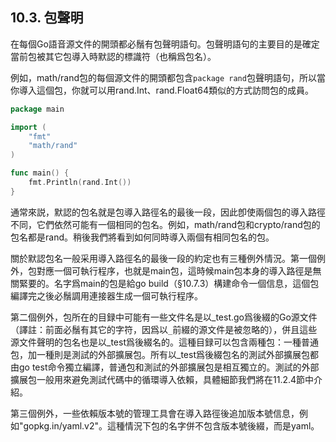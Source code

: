 ## 10.3. 包聲明

在每個Go語音源文件的開頭都必鬚有包聲明語句。包聲明語句的主要目的是確定當前包被其它包導入時默認的標識符（也稱爲包名）。

例如，math/rand包的每個源文件的開頭都包含`package rand`包聲明語句，所以當你導入這個包，你就可以用rand.Int、rand.Float64類似的方式訪問包的成員。

```Go
package main

import (
	"fmt"
	"math/rand"
)

func main() {
	fmt.Println(rand.Int())
}
```

通常來説，默認的包名就是包導入路徑名的最後一段，因此卽使兩個包的導入路徑不同，它們依然可能有一個相同的包名。例如，math/rand包和crypto/rand包的包名都是rand。稍後我們將看到如何同時導入兩個有相同包名的包。

關於默認包名一般采用導入路徑名的最後一段的約定也有三種例外情況。第一個例外，包對應一個可執行程序，也就是main包，這時候main包本身的導入路徑是無關緊要的。名字爲main的包是給go build（§10.7.3）構建命令一個信息，這個包編譯完之後必鬚調用連接器生成一個可執行程序。

第二個例外，包所在的目録中可能有一些文件名是以_test.go爲後綴的Go源文件（譯註：前面必鬚有其它的字符，因爲以`_`前綴的源文件是被忽略的），併且這些源文件聲明的包名也是以_test爲後綴名的。這種目録可以包含兩種包：一種普通包，加一種則是測試的外部擴展包。所有以_test爲後綴包名的測試外部擴展包都由go test命令獨立編譯，普通包和測試的外部擴展包是相互獨立的。測試的外部擴展包一般用來避免測試代碼中的循環導入依賴，具體細節我們將在11.2.4節中介紹。

第三個例外，一些依賴版本號的管理工具會在導入路徑後追加版本號信息，例如"gopkg.in/yaml.v2"。這種情況下包的名字併不包含版本號後綴，而是yaml。

